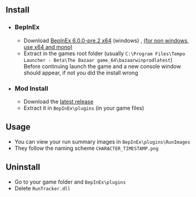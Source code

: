 ## Install
- ### BepInEx
   - Download [BepInEx 6.0.0-pre.2 x64](https://github.com/BepInEx/BepInEx/releases/download/v6.0.0-pre.2/BepInEx-Unity.Mono-win-x64-6.0.0-pre.2.zip) (windows)  , [(for non windows, use x64 and mono)](https://github.com/BepInEx/BepInEx
)  
   - Extract in the games root folder (usually `C:\Program Files\Tempo Launcher - Beta\The Bazaar game_64\bazaarwinprodlatest`)  
   Before continuing launch the game and a new console window should appear, if not you did the install wrong
- ### Mod Install
  - Download the [latest release](https://github.com/Nageld/RunTracker/releases)  
  - Extract it in `BepInEx\plugins` (in your game files)

## Usage
- You can view your run summary images in `BepInEx\plugins\RunImages`
- They follow the naming scheme `CHARACTER_TIMESTAMP.png`

## Uninstall
- Go to your game folder and `BepInEx\plugins`
- Delete `RunTracker.dll`
